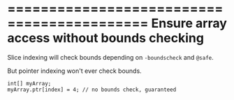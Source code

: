 ===========================================
Ensure array access without bounds checking
===========================================

Slice indexing will check bounds depending on `-boundscheck` and `@safe`.

But pointer indexing won't ever check bounds.

    int[] myArray;
    myArray.ptr[index] = 4; // no bounds check, guaranteed


